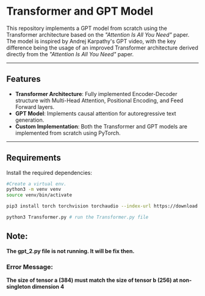 # Transformer and GPT Model

This repository implements a GPT model from scratch using the Transformer architecture based on the *"Attention Is All You Need"* paper. The model is inspired by Andrej Karpathy's GPT video, with the key difference being the usage of an improved Transformer architecture derived directly from the *"Attention Is All You Need"* paper.

---
## Features

- **Transformer Architecture**: Fully implemented Encoder-Decoder structure with Multi-Head Attention, Positional Encoding, and Feed Forward layers.
- **GPT Model**: Implements causal attention for autoregressive text generation.
- **Custom Implementation**: Both the Transformer and GPT models are implemented from scratch using PyTorch.

---

## Requirements

Install the required dependencies:
```bash
#Create a virtual env. 
python3 -m venv venv
source venv/bin/activate

pip3 install torch torchvision torchaudio --index-url https://download.pytorch.org/whl/cu121 # to download torch 

python3 Transformer.py # run the Transformer.py file
```
## Note:
**The gpt_2.py file is not running. It will be fix then.**
### Error Message:
**The size of tensor a (384) must match the size of tensor b (256) at non-singleton dimension 4**